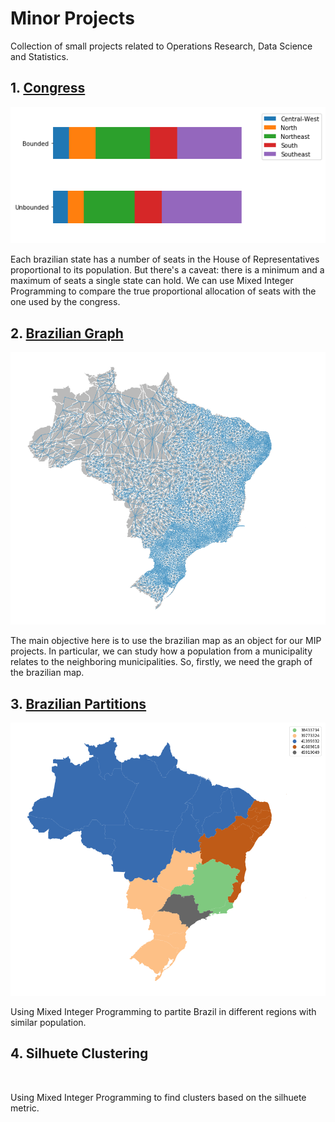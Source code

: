 # Minor Projects

Collection of small projects related to Operations Research, Data Science and Statistics.

## 1. [Congress](https://github.com/franciscogaluppo/Minor-Projects/blob/master/Congress.ipynb)
![Comparison: bounded vs unbounded](readme_images/comparison.png)

Each brazilian state has a number of seats in the House of Representatives proportional to its population. But there's a caveat: there is a minimum and a maximum of seats a single state can hold. We can use Mixed Integer Programming to compare the true proportional allocation of seats with the one used by the congress.

## 2. [Brazilian Graph](https://github.com/franciscogaluppo/Minor-Projects/blob/master/Brazilian%20graph.ipynb)
![Graph of the brazilian map](readme_images/graph_map.png)

The main objective here is to use the brazilian map as an object for our MIP projects. In particular, we can study how a population from a municipality relates to the neighboring municipalities. So, firstly, we need the graph of the brazilian map.


## 3. [Brazilian Partitions](https://github.com/franciscogaluppo/Minor-Projects/blob/master/Brazilian%20Partition.ipynb)
![Brazilian Partition](readme_images/5_regions.png)

Using Mixed Integer Programming to partite Brazil in different regions with similar population.


## 4. Silhuete Clustering
![]()

Using Mixed Integer Programming to find clusters based on the silhuete metric.